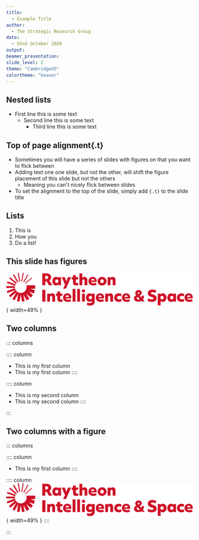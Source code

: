 ```yaml
---
title: 
  - Example Title
author: 
  - The Strategic Research Group 
date: 
  - XXnd October 2020
output: 
beamer_presentation:
slide_level: 2
theme: "CambridgeUS"
colortheme: "beaver"
---
```


## Nested lists
- First line this is some text
    - Second line this is some text
        - Third line this is some text

## Top of page alignment{.t}
- Sometimes you will have a series of slides with figures on that you want to flick between
- Adding text one one slide, but not the other, will shift the figure placement of this slide but not the others
    - Meaning you can't nicely flick between slides
- To set the alignment to the top of the slide, simply add ```{.t}``` to the slide title

## Lists
1. This is
1. How you
1. Do a list!

## This slide has figures
![](./style/raytheon.png){ width=49% }

## Two columns
::: columns

:::: column
- This is my first column
- This is my first column
::::

:::: column
- This is my second column
- This is my second column
::::

:::


## Two columns with a figure 
::: columns

:::: column
- This is my first column
::::

:::: column
![](./style/raytheon.png){ width=49% }
::::

:::
